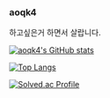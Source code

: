 ### aoqk4
<!--
**aoqk4/aoqk4** is a ✨ _special_ ✨ repository because its `README.md` (this file) appears on your GitHub profile.

Here are some ideas to get you started:

- 🔭 I’m currently working on ...
- 🌱 I’m currently learning ...
- 👯 I’m looking to collaborate on ...
- 🤔 I’m looking for help with ...
- 💬 Ask me about ...
- 📫 How to reach me: ...
- 😄 Pronouns: ...
- ⚡ Fun fact: ...
-->

하고싶은거 하면서 살랍니다.

[![aoqk4's GitHub stats](https://github-readme-stats.vercel.app/api?username=aoqk4&count_private=true&show_icons=true)](https://github.com/aoqk4/github-readme-stats)

[![Top Langs](https://github-readme-stats.vercel.app/api/top-langs/?username=aoqk4&hide=javascript,html,css&layout=compact)](https://github.com/aoqk4/github-readme-stats)

[![Solved.ac Profile](http://mazassumnida.wtf/api/v2/generate_badge?boj=aoqk4)](https://solved.ac/aoqk4/)

